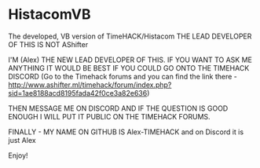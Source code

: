 # HistacomVB
The developed, VB version of TimeHACK/Histacom
THE LEAD DEVELOPER OF THIS IS NOT AShifter

I'M (Alex) THE NEW LEAD DEVELOPER OF THIS.
IF YOU WANT TO ASK ME ANYTHING IT WOULD BE BEST IF YOU COULD GO ONTO THE TIMEHACK DISCORD
(Go to the Timehack forums and you can find the link there - http://www.ashifter.ml/timehack/forum/index.php?sid=1ae8188acd8195fada42f0ce3a82e636)

THEN MESSAGE ME ON DISCORD AND IF THE QUESTION IS GOOD ENOUGH I WILL PUT IT PUBLIC ON THE TIMEHACK FORUMS.

FINALLY - MY NAME ON GITHUB IS Alex-TIMEHACK and on Discord it is just Alex

Enjoy!
